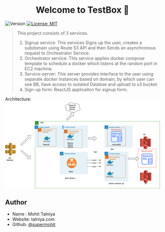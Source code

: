 <h1 align="center">Welcome to TestBox 👋</h1>
<p>
  <img alt="Version" src="https://img.shields.io/badge/version-v1-blue.svg?cacheSeconds=2592000" />
  <a href="#" target="_blank">
    <img alt="License: MIT" src="https://img.shields.io/badge/License-MIT-yellow.svg" />
  </a>
</p>

> This project consists of 3 services. 
> 1. Signup service: This services Signs up the user, creates a subdomain using Route 53 API and then Sends an asynchronous request to Orchestrator Service. 
> 2. Orchestrator service: This service applies docker compose template to schedule a docker which listens at the random port in EC2 machine. 
> 3. Service-server: This server provides interface to the user using separate docker instances based on domain, by which user can see BB, have access to isolated Databse and upload to s3 bucket.
> 4. Sign-up form: ReactJS applicaiton for signup form.



Architecture:
<img alt="Version" src="https://github.com/SuperMohit/testbox/blob/main/image.png" />



## Author
* Name : Mohit Talniya
* Website: talniya.com
* Github: [@supermohit](https://github.com/supermohit)

